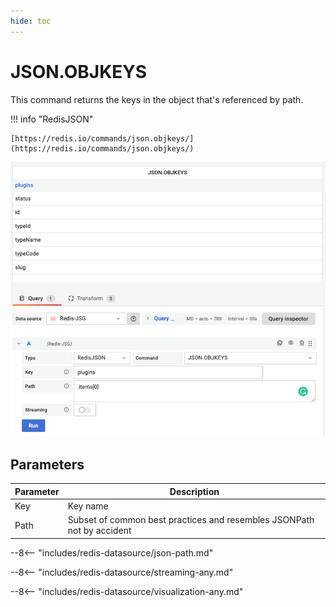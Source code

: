```yaml
---
hide: toc
---
```


# JSON.OBJKEYS

This command returns the keys in the object that's referenced by path.

!!! info "RedisJSON"

    [https://redis.io/commands/json.objkeys/](https://redis.io/commands/json.objkeys/)

![JSON.ARRLEN](../../images/redis-datasource/commands/json-objkeys.png)

## Parameters

| Parameter | Description                                                            |
| --------- | ---------------------------------------------------------------------- |
| Key       | Key name                                                               |
| Path      | Subset of common best practices and resembles JSONPath not by accident |

--8<-- "includes/redis-datasource/json-path.md"

--8<-- "includes/redis-datasource/streaming-any.md"

--8<-- "includes/redis-datasource/visualization-any.md"

